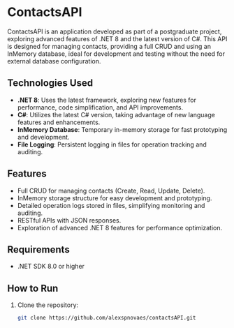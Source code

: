 # ContactsAPI

ContactsAPI is an application developed as part of a postgraduate project, exploring advanced features of .NET 8 and the latest version of C#. This API is designed for managing contacts, providing a full CRUD and using an InMemory database, ideal for development and testing without the need for external database configuration.

## Technologies Used

- **.NET 8**: Uses the latest framework, exploring new features for performance, code simplification, and API improvements.
- **C#**: Utilizes the latest C# version, taking advantage of new language features and enhancements.
- **InMemory Database**: Temporary in-memory storage for fast prototyping and development.
- **File Logging**: Persistent logging in files for operation tracking and auditing.

## Features

- Full CRUD for managing contacts (Create, Read, Update, Delete).
- InMemory storage structure for easy development and prototyping.
- Detailed operation logs stored in files, simplifying monitoring and auditing.
- RESTful APIs with JSON responses.
- Exploration of advanced .NET 8 features for performance optimization.

## Requirements

- .NET SDK 8.0 or higher

## How to Run

1. Clone the repository:
   ```bash
   git clone https://github.com/alexspnovaes/contactsAPI.git
